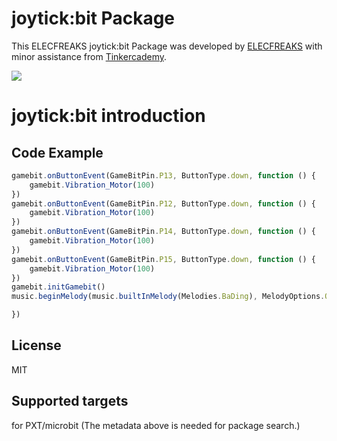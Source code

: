 # joytick:bit Package
This ELECFREAKS joytick:bit  Package was developed by [ELECFREAKS](https://www.elecfreaks.com/) with minor assistance from [Tinkercademy](https://tinkercademy.com/).

![](https://github.com/elecfreaks/pxt-joystickbit/blob/master/icon.png)

# joytick:bit introduction




## Code Example
```JavaScript
gamebit.onButtonEvent(GameBitPin.P13, ButtonType.down, function () {
    gamebit.Vibration_Motor(100)
})
gamebit.onButtonEvent(GameBitPin.P12, ButtonType.down, function () {
    gamebit.Vibration_Motor(100)
})
gamebit.onButtonEvent(GameBitPin.P14, ButtonType.down, function () {
    gamebit.Vibration_Motor(100)
})
gamebit.onButtonEvent(GameBitPin.P15, ButtonType.down, function () {
    gamebit.Vibration_Motor(100)
})
gamebit.initGamebit()
music.beginMelody(music.builtInMelody(Melodies.BaDing), MelodyOptions.Once)

})


```

## License
MIT

## Supported targets
for PXT/microbit (The metadata above is needed for package search.)

